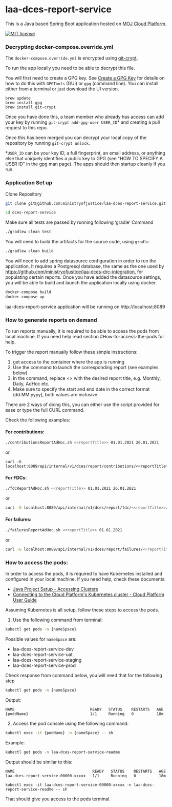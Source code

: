 # laa-dces-report-service

This is a Java based Spring Boot application hosted on [MOJ Cloud Platform](https://user-guide.cloud-platform.service.justice.gov.uk/documentation/concepts/about-the-cloud-platform.html).

[![MIT license](https://img.shields.io/badge/License-MIT-blue.svg)](LICENSE)

### Decrypting docker-compose.override.yml

The `docker-compose.override.yml` is encrypted using [git-crypt](https://github.com/AGWA/git-crypt).

To run the app locally you need to be able to decrypt this file.

You will first need to create a GPG key. See [Create a GPG Key](https://docs.publishing.service.gov.uk/manual/create-a-gpg-key.html) for details on how to do this with `GPGTools` (GUI) or `gpg` (command line).
You can install either from a terminal or just download the UI version.

```
brew update
brew install gpg
brew install git-crypt
```

Once you have done this, a team member who already has access can add your key by running `git-crypt add-gpg-user USER_ID`\* and creating a pull request to this repo.

Once this has been merged you can decrypt your local copy of the repository by running `git-crypt unlock`.

\*`USER_ID` can be your key ID, a full fingerprint, an email address, or anything else that uniquely identifies a public key to GPG (see "HOW TO SPECIFY A USER ID" in the gpg man page).
The apps should then startup cleanly if you run

### Application Set up

Clone Repository

```sh
git clone git@github.com:ministryofjustice/laa-dces-report-service.git

cd dces-report-service
```

Make sure all tests are passed by running following ‘gradle’ Command

```sh
./gradlew clean test
```

You will need to build the artifacts for the source code, using `gradle`.

```sh
./gradlew clean build
```

You will need to add spring datasource configuration in order to run the application. It requires a Postgresql database, the same as the one used by https://github.com/ministryofjustice/laa-dces-drc-integration, for populating certain reports. 
Once you have added the datasource settings, you will be able to build and launch the application locally using docker.

```sh
docker-compose build
docker-compose up
```

laa-dces-report-service application will be running on http://localhost:8089

### How to generate reports on demand

To run reports manually, it is required to be able to access the pods from local machine. If you need help read section #How-to-access-the-pods for help.

To trigger the report manually follow these simple instructions:

1. get access to the container where the app is running
2. Use the command to launch the corresponding report (see examples below)
3. In the command, replace <<reportTitle>> with the desired report title, e.g. Monthly, Daily, AdHoc etc.
4. Make sure to specify the start and end date in the correct format (dd.MM.yyyy), both values are inclusive.

There are 2 ways of doing this, you can either use the script provided for ease or type the full CURL command.

Check the following examples:

#### For contributions:

```sh
./contributionsReportAdHoc.sh <<reportTitle>> 01.01.2021 26.01.2021
```

or

```shell
curl -G localhost:8089/api/internal/v1/dces/report/contributions/<<reportTitle>>/01.01.2021/26.01.2021
```

#### For FDCs:

```sh
./fdcReportAdHoc.sh <<reportTitle>> 01.01.2021 26.01.2021
```

or

```sh
curl -G localhost:8089/api/internal/v1/dces/report/fdc/<<reportTitle>>/01.01.2021
```

#### For failures:

```sh
./failuresReportAdHoc.sh <<reportTitle>> 01.01.2021
```

or

```sh
curl -G localhost:8089/api/internal/v1/dces/report/failures/<<reportTitle>>/01.01.2021
```

### How to access the pods:

In order to access the pods, it is required to have Kubernetes installed and configured in your local machine. If you need help, check these documents:

- [Java Project Setup - Accessing Clusters](https://dsdmoj.atlassian.net/wiki/spaces/ASLST/pages/3761963077/Java+Project+Setup+with+CircleCI+and+Helm+on+Cloud+Platform#Accessing-the-clusters)
- [Connecting to the Cloud Platform's Kubernetes cluster - Cloud Platform User Guide](https://user-guide.cloud-platform.service.justice.gov.uk/documentation/getting-started/kubectl-config.html#installing-kubectl)

Assuming Kubernetes is all setup, follow these steps to access the pods.

1. Use the following command from terminal:

```sh
kubectl get pods -n {nameSpace}
```

Possible values for `nameSpace` are:

- laa-dces-report-service-dev
- laa-dces-report-service-uat
- laa-dces-report-service-staging
- laa-dces-report-service-prod

Check response from command below, you will need that for the following step

```sh
kubectl get pods -n {nameSpace}
```

Output:

    NAME                                 READY   STATUS    RESTARTS   AGE
    {poddName}                           1/1     Running   0          18m

2. Access the pod console using the following command:

```sh
kubectl exec -it {podName} -n {nameSpace} -- sh
```

Example:

```sh
kubectl get pods -n laa-dces-report-service-readme
```

Output should be similar to this:

    NAME                                  READY   STATUS    RESTARTS   AGE
    laa-dces-report-service-00000-xxxxx   1/1     Running   0          18m

```shell
kubectl exec -it laa-dces-report-service-00000-xxxxx -n laa-dces-report-service-readme -- sh
```

That should give you access to the pods terminal.
